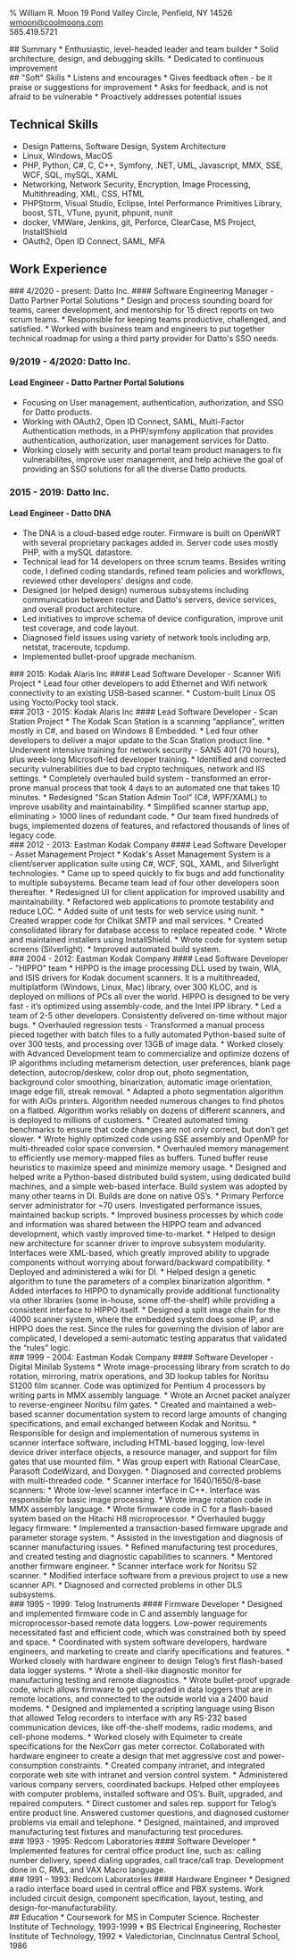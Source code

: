 ﻿% William R. Moon
19 Pond Valley Circle, Penfield, NY 14526        
[wmoon@coolmoons.com][email]          
585.419.5721 

[email]: mailto:wmoon@coolmoons.com

<div>
## Summary
* Enthusiastic, level-headed leader and team builder
* Solid architecture, design, and debugging skills.
* Dedicated to continuous improvement
</div>

<div>
## "Soft" Skills
* Listens and encourages
* Gives feedback often - be it praise or suggestions for improvement
* Asks for feedback, and is not afraid to be vulnerable 
* Proactively addresses potential issues
 
## Technical Skills
* Design Patterns, Software Design, System Architecture
* Linux, Windows, MacOS
* PHP, Python, C#, C, C++, Symfony, .NET, UML, Javascript, MMX, SSE, WCF, SQL, mySQL, XAML
* Networking, Network Security, Encryption, Image Processing, Multithreading, XML, CSS, HTML
* PHPStorm, Visual Studio, Eclipse, Intel Performance Primitives Library, boost, STL, VTune, pyunit, phpunit, nunit
* docker, VMWare, Jenkins, git, Perforce, ClearCase, MS Project, InstallShield
* OAuth2, Open ID Connect, SAML, MFA
</div>

## Work Experience

<div>
### 4/2020 - present: Datto Inc.
#### Software Engineering Manager - Datto Partner Portal Solutions
* Design and process sounding board for teams, career development, and mentorship for 15 direct reports on two scrum teams.
* Responsible for keeping teams productive, challenged, and satisfied.
* Worked with business team and engineers to put together technical roadmap for using a third party provider for Datto's SSO needs.
</div>

### 9/2019 - 4/2020: Datto Inc.
#### Lead Engineer - Datto Partner Portal Solutions
* Focusing on User management, authentication, authorization, and SSO for Datto products.
* Working with OAuth2, Open ID Connect, SAML, Multi-Factor Authentication methods, in a PHP/symfony application that provides authentication, authorization, user management services for Datto.
* Working closely with security and portal team product managers to fix vulnerabilites, improve user management, and help achieve the goal of providing an SSO solutions for all the diverse Datto products.
</div>

### 2015 - 2019: Datto Inc.
#### Lead Engineer - Datto DNA
* The DNA is a cloud-based edge router. Firmware is built on OpenWRT with several proprietary packages added in. Server code
 uses mostly PHP, with a mySQL datastore.
* Technical lead for 14 developers on three scrum teams. Besides writing code, I defined coding standards, refined team policies and workflows, reviewed other developers' designs and code.
* Designed (or helped design) numerous subsystems including communication between router and Datto's servers,
device services, and overall product architecture.
* Led initiatives to improve schema of device configuration, improve unit test coverage, and code layout.
* Diagnosed field issues using variety of network tools including arp, netstat, traceroute, tcpdump.
* Implemented bullet-proof upgrade mechanism.
</div>

<div>
### 2015: Kodak Alaris Inc
#### Lead Software Developer - Scanner Wifi Project
* Lead four other developers to add Ethernet and Wifi network connectivity to an existing USB-based scanner.
* Custom-built Linux OS using Yocto/Pocky tool stack.
</div>

<div>
### 2013 - 2015: Kodak Alaris Inc 
#### Lead Software Developer - Scan Station Project
* The Kodak Scan Station is a scanning “appliance”, written mostly in C#, and based on Windows 8 Embedded.
* Led four other developers to deliver a major update to the Scan Station product line.
* Underwent intensive training for network security - SANS 401 (70 hours), plus week-long Microsoft-led developer training.
* Identified and corrected security vulnerabilities due to bad crypto techniques, network and IIS settings.
* Completely overhauled build system - transformed an error-prone manual process that took 4 days to an automated one
  that takes 10 minutes.
* Redesigned "Scan Station Admin Tool" (C#, WPF/XAML) to improve usability and maintainability.
* Simplified scanner startup app, eliminating > 1000 lines of redundant code.
* Our team fixed hundreds of bugs, implemented dozens of features, and refactored thousands of lines of legacy code.
</div>

<div>
### 2012 - 2013: Eastman Kodak Company 
#### Lead Software Developer - Asset Management Project
* Kodak's Asset Management System is a client/server application suite using C#, WCF, SQL, XAML, and Silverlight
  technologies.
* Came up to speed quickly to fix bugs and add functionality to multiple subsystems. Became team lead of four other
  developers soon thereafter.
* Redesigned UI for client application for improved usability and maintainability.
* Refactored web applications to promote testability and reduce LOC.
* Added suite of unit tests for web service using nunit.
* Created wrapper code for Chilkat SMTP and mail services.
* Created consolidated library for database access to replace repeated code.
* Wrote and maintained installers using InstallShield.
* Wrote code for system setup screens (Silverlight).
* Improved automated build system.
</div>

<div>
### 2004 - 2012: Eastman Kodak Company 
#### Lead Software Developer - "HIPPO" team
* HIPPO is the image processing DLL used by twain, WIA, and ISIS drivers for Kodak document scanners.  It is a
  multithreaded, multiplatform (Windows, Linux, Mac) library, over 300 KLOC, and is deployed on millions of PCs all over
  the world. HIPPO is designed to be very fast - it’s optimized using assembly-code, and the Intel IPP library.
* Led a team of 2-5 other developers. Consistently delivered on-time without major bugs. 
* Overhauled regression tests - Transformed a manual process pieced together with batch files to a fully automated
  Python-based suite of over 300 tests, and processing over 13GB of image data.
* Worked closely with Advanced Development team to commercialize and optimize dozens of IP algorithms including
  metamerism detection, user preferences, blank page detection, autocrop/deskew, color drop out, photo segmentation,
  background color smoothing, binarization, automatic image orientation, image edge fill, streak removal.
* Adapted a photo segmentation algorithm for with AiOs printers. Algorithm needed numerous changes to find photos on a
  flatbed. Algorithm works reliably on dozens of different scanners, and is deployed to millions of customers.
* Created automated timing benchmarks to ensure that code changes are not only correct, but don’t get slower.
* Wrote highly optimized code using SSE assembly and OpenMP for multi-threaded color space conversion.
* Overhauled memory management to efficiently use memory-mapped files as buffers. Tuned buffer reuse heuristics to
  maximize speed and minimize memory usage.
* Designed and helped write a Python-based distributed build system, using dedicated build machines, and a simple
  web-based interface. Build system was adopted by many other teams in DI. Builds are done on native OS’s.
* Primary Perforce server administrator for ~70 users. Investigated performance issues, maintained backup scripts.
* Improved business processes by which code and information was shared between the HIPPO team and advanced development,
  which vastly improved time-to-market.
* Helped to design new architecture for scanner driver to improve subsystem modularity. Interfaces were XML-based, which
  greatly improved ability to upgrade components without worrying about forward/backward compatibility.
* Deployed and administered a wiki for DI.
* Helped design a genetic algorithm to tune the parameters of a complex binarization algorithm.
* Added interfaces to HIPPO to dynamically provide additional functionality via other libraries (some in-house, some
  off-the-shelf) while providing a consistent interface to HIPPO itself.
* Designed a split image chain for the i4000 scanner system, where the embedded system does some IP, and HIPPO does the
  rest. Since the rules for governing the division of labor are complicated, I developed a semi-automatic testing
  apparatus that validated the “rules” logic.
</div>

<div>
### 1999 - 2004: Eastman Kodak Company 
#### Software Developer - Digital Minilab Systems
* Wrote image-processing library from scratch to do rotation, mirroring, matrix operations, and 3D lookup tables for
  Noritsu S1200 film scanner. Code was optimized for Pentium 4 processors by writing parts in MMX assembly language.
* Wrote an Arcnet packet analyzer to reverse-engineer Noritsu film gates.
* Created and maintained a web-based scanner documentation system to record large amounts of changing specifications,
  and email exchanged between Kodak and Noritsu.
* Responsible for design and implementation of numerous systems in scanner interface software, including HTML-based
  logging, low-level device driver interface objects, a resource manager, and support for film gates that use mounted
  film.
* Was group expert with Rational ClearCase, Parasoft CodeWizard, and Doxygen.
* Diagnosed and corrected problems with multi-threaded code.
* Scanner interface for 1640/1650/8-base scanners:
    * Wrote low-level scanner interface in C++. Interface was responsible for basic image processing.
    * Wrote image rotation code in MMX assembly language.
    * Wrote firmware code in C for a flash-based system based on the Hitachi H8 microprocessor.
* Overhauled buggy legacy firmware:
    * Implemented a transaction-based firmware upgrade and parameter storage system.
    * Assisted in the investigation and diagnosis of scanner manufacturing issues.
    * Refined manufacturing test procedures, and created testing and diagnostic capabilities to scanners.
* Mentored another firmware engineer.
* Scanner interface work for Noritsu S2 scanner.
* Modified interface software from a previous project to use a new scanner API.
* Diagnosed and corrected problems in other DLS subsystems.
</div>

<div>
### 1995 – 1999: Telog Instruments 
#### Firmware Developer
* Designed and implemented firmware code in C and assembly language for microprocessor-based remote data loggers.
  Low-power requirements necessitated fast and efficient code, which was constrained both by speed and space.
* Coordinated with system software developers, hardware engineers, and marketing to create and clarify specifications
  and features.
* Worked closely with hardware engineer to design Telog’s first flash-based data logger systems.
* Wrote a shell-like diagnostic monitor for manufacturing testing and remote diagnostics.
* Wrote bullet-proof upgrade code, which allows firmware to get upgraded  in data loggers that are in remote locations,
  and connected to the outside world via a 2400 baud modems.
* Designed and implemented a scripting language using Bison that allowed Telog recorders to interface with any RS-232
  based communication devices, like off-the-shelf modems, radio modems, and cell-phone modems.
* Worked closely with Equimeter to create specifications for the NexCorr gas meter corrector.  Collaborated with
  hardware engineer to create a design that met aggressive cost and power-consumption constraints.
* Created company intranet, and integrated corporate web site with intranet and version control system.
* Administered various company servers, coordinated backups.  Helped other employees with computer problems, installed
  software and OS’s. Built, upgraded, and repaired computers.
* Direct customer and sales rep. support for Telog’s entire product line. Answered customer questions, and diagnosed
  customer problems via email and telephone.
* Designed, maintained, and improved manufacturing test fixtures and manufacturing test procedures.
</div>

<div>
### 1993 - 1995: Redcom Laboratories 
#### Software Developer
* Implemented features for central office product line, such as: calling number delivery, speed dialing upgrades, call
  trace/call trap. Development done in C, RML, and VAX Macro language.
</div>

<div>
### 1991 – 1993: Redcom Laboratories 
#### Hardware Engineer
* Designed a radio interface board used in central office and PBX systems. Work included circuit design, component
  specification, layout, testing, and design-for-manufacturability.
</div>

<div>
## Education
* Coursework for MS in Computer Science. Rochester Institute of Technology, 1993-1999
* BS Electrical Engineering, Rochester Institute of Technology, 1992
* Valedictorian, Cincinnatus Central School, 1986
</div>
